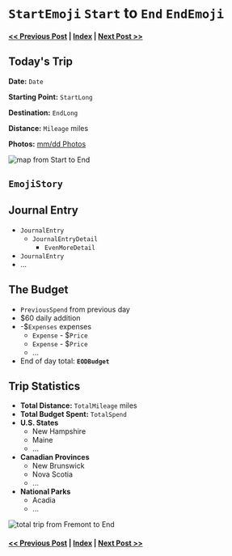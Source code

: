 # `StartEmoji` `Start` to `End` `EndEmoji`

#### [<< Previous Post](mm-dd.md) | [Index](../README.md) | [Next Post >>](mm-dd.md)

## Today's Trip

**Date:** `Date`

**Starting Point:** `StartLong`

**Destination:** `EndLong`

**Distance:** `Mileage` miles

**Photos:** [mm/dd Photos](https://jay-d.me/2016RT-mm-dd)

![map from `Start` to `End`](maps/`mm-dd`.png "day map")

##  `EmojiStory`

## Journal Entry

* `JournalEntry`
  * `JournalEntryDetail`
    * `EvenMoreDetail`
* `JournalEntry`
* ...

## The Budget

* `PreviousSpend` from previous day
* $60 daily addition
* -$`Expenses` expenses
  * `Expense` - $`Price`
  * `Expense` - $`Price`
  * ...
* End of day total: **`EODBudget`**

## Trip Statistics

* **Total Distance:** `TotalMileage` miles
* **Total Budget Spent:** `TotalSpend` 
* **U.S. States**
  * New Hampshire
  * Maine
  * ...
* **Canadian Provinces**
  * New Brunswick
  * Nova Scotia
  * ...
* **National Parks**
  * Acadia
  * ...

![total trip from Fremont to `End`](maps/totals/`mm-dd`-total.png "total trip map")

#### [<< Previous Post](mm-dd.md) | [Index](../README.md) | [Next Post >>](mm-dd.md)
